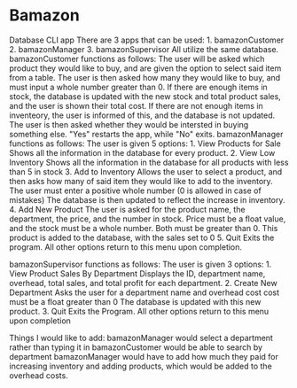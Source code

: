 # Bamazon
Database CLI app
There are 3 apps that can be used:
    1. bamazonCustomer
    2. bamazonManager
    3. bamazonSupervisor
All utilize the same database.
bamazonCustomer functions as follows:
    The user will be asked which product they would like to buy, and are given the option to select said item from a table.
    The user is then asked how many they would like to buy, and must input a whole number greater than 0.
    If there are enough items in stock, the database is updated with the new stock and total product sales, and the user is shown their total cost. 
    If there are not enough items in inventeory, the user is informed of this, and the database is not updated.
    The user is then asked whether they would be intersted in buying something else. "Yes" restarts the app, while "No" exits.
bamazonManager functions as follows:
    The user is given 5 options:
        1. View Products for Sale
            Shows all the information in the database for every product.
        2. View Low Inventory
            Shows all the information in the database for all products with less than 5 in stock
        3. Add to Inventory
            Allows the user to select a product, and then asks how many of said item they would like to add to the inventory.
            The user must enter a positive whole number (0 is allowed in case of mistakes)
            The database is then updated to reflect the increase in inventory.
        4. Add New Product
            The user is asked for the product name, the department, the price, and the number in stock.
            Price must be a float value, and the stock must be a whole number. Both must be greater than 0.
            This product is added to the database, with the sales set to 0
        5. Quit
            Exits the program.
            All other options return to this menu upon completion.

bamazonSupervisor functions as follows:
    The user is given 3 options:
        1. View Product Sales By Department
            Displays the ID, department name, overhead, total sales, and total profit for each department.
        2. Create New Department
            Asks the user for a department name and overhead cost
            cost must be a float greater than 0
            The database is updated with this new product. 
        3. Quit
            Exits the Program.
            All other options return to this menu upon completion

Things I would like to add:
    bamazonManager would select a department rather than typing it in
    bamazonCustomer would be able to search by department
    bamazonManager would have to add how much they paid for increasing inventory and adding products, which would be added to the overhead costs.